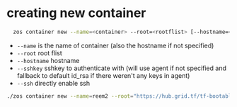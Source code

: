 # creating new container

```bash
  zos container new --name=<container> --root=<rootflist> [--hostname=<hostname>] [--sshkey=<sshkey>] [--privileged] [--ssh] 
```

- `--name` is the name of container (also the hostname if not specified)
- `--root` root flist
- `--hostname` hostname
- `--sshkey` sshkey to authenticate with (will use agent if not specified and fallback to default id_rsa if there weren't any keys in agent)
- `--ssh` directly enable ssh


```bash
./zos container new --name=reem2 --root="https://hub.grid.tf/tf-bootable/ubuntu:lts.flist" 
```